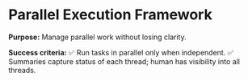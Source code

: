 # Parallel Execution Framework

**Purpose:** Manage parallel work without losing clarity.

**Success criteria:**
✅ Run tasks in parallel only when independent.
✅ Summaries capture status of each thread; human has visibility into all threads.
